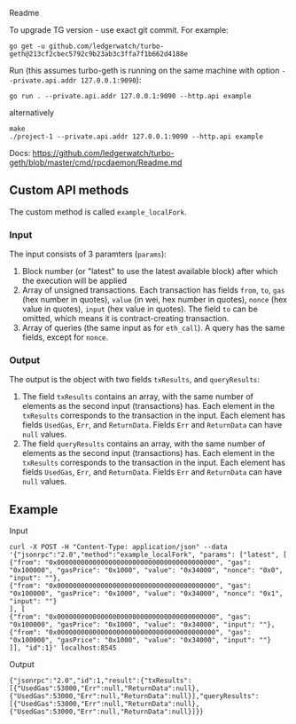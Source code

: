 Readme

To upgrade TG version - use exact git commit. For example:
```
go get -u github.com/ledgerwatch/turbo-geth@213cf2cbec5792c9b23ab3c3ffa7f1b662d4188e
```

Run (this assumes turbo-geth is running on the same machine with option `--private.api.addr 127.0.0.1:9090`): 
```
go run . --private.api.addr 127.0.0.1:9090 --http.api example
```
alternatively
```
make
./project-1 --private.api.addr 127.0.0.1:9090 --http.api example
```

Docs: https://github.com/ledgerwatch/turbo-geth/blob/master/cmd/rpcdaemon/Readme.md

## Custom API methods
The custom method is called `example_localFork`.

### Input
The input consists of 3 paramters (`params`):
1. Block number (or "latest" to use the latest available block) after which the execution will be applied
2. Array of unsigned transactions. Each transaction has fields `from`, `to`, `gas` (hex number in quotes), `value` (in wei, hex number in quotes), `nonce` (hex value in quotes), `input` (hex value in quotes). The field `to` can be omitted, which means it is contract-creating transaction.
3. Array of queries (the same input as for `eth_call`). A query has the same fields, except for `nonce`.

### Output
The output is the object with two fields `txResults`, and `queryResults`:
1. The field `txResults` contains an array, with the same number of elements as the second input (transactions) has. Each element in the `txResults` corresponds to the transaction in the input. Each element has fields `UsedGas`, `Err`, and `ReturnData`. Fields `Err` and `ReturnData` can have `null` values.
2. The field `queryResults` contains an array, with the same number of elements as the second input (transactions) has. Each element in the `txResults` corresponds to the transaction in the input. Each element has fields `UsedGas`, `Err`, and `ReturnData`. Fields `Err` and `ReturnData` can have `null` values.

## Example
Input
```
curl -X POST -H "Content-Type: application/json" --data '{"jsonrpc":"2.0","method":"example_localFork", "params": ["latest", [
{"from": "0x0000000000000000000000000000000000000000", "gas": "0x100000", "gasPrice": "0x1000", "value": "0x34000", "nonce": "0x0", "input": ""},
{"from": "0x0000000000000000000000000000000000000000", "gas": "0x100000", "gasPrice": "0x1000", "value": "0x34000", "nonce": "0x1", "input": ""}
], [
{"from": "0x0000000000000000000000000000000000000000", "gas": "0x100000", "gasPrice": "0x1000", "value": "0x34000", "input": ""},
{"from": "0x0000000000000000000000000000000000000000", "gas": "0x100000", "gasPrice": "0x1000", "value": "0x34000", "input": ""}
]], "id":1}' localhost:8545
```

Output
```
{"jsonrpc":"2.0","id":1,"result":{"txResults":[{"UsedGas":53000,"Err":null,"ReturnData":null},{"UsedGas":53000,"Err":null,"ReturnData":null}],"queryResults":[{"UsedGas":53000,"Err":null,"ReturnData":null},{"UsedGas":53000,"Err":null,"ReturnData":null}]}}
```
